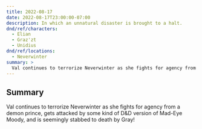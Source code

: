 ```yaml
---
title: 2022-08-17
date: 2022-08-17T23:00:00-07:00
description: In which an unnatural disaster is brought to a halt.
dnd/ref/characters:
  - Elian
  - Graz'zt
  - Unidius
dnd/ref/locations:
  - Neverwinter
summary: >
  Val continues to terrorize Neverwinter as she fights for agency from a demon prince, gets attacked by some kind of D&D version of Mad-Eye Moody, and is seemingly stabbed to death by Gray!
---
```


## Summary

Val continues to terrorize Neverwinter as she fights for agency from a demon prince, gets attacked by some kind of D&D version of Mad-Eye Moody, and is seemingly stabbed to death by Gray!
